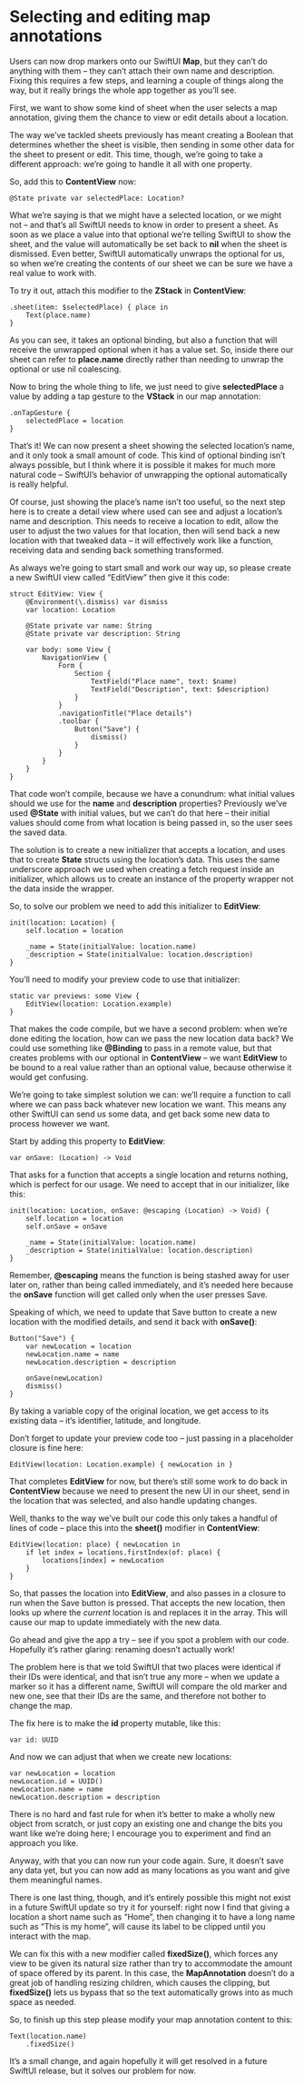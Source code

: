 # Selecting and editing map annotations

Users can now drop markers onto our SwiftUI **Map**, but they can’t do anything with them – they can’t attach their own name and description. Fixing this requires a few steps, and learning a couple of things along the way, but it really brings the whole app together as you’ll see.

First, we want to show some kind of sheet when the user selects a map annotation, giving them the chance to view or edit details about a location.

The way we’ve tackled sheets previously has meant creating a Boolean that determines whether the sheet is visible, then sending in some other data for the sheet to present or edit. This time, though, we’re going to take a different approach: we’re going to handle it all with one property.

So, add this to **ContentView** now:
```
@State private var selectedPlace: Location?
```
What we’re saying is that we might have a selected location, or we might not – and that’s all SwiftUI needs to know in order to present a sheet. As soon as we place a value into that optional we’re telling SwiftUI to show the sheet, and the value will automatically be set back to **nil** when the sheet is dismissed. Even better, SwiftUI automatically unwraps the optional for us, so when we’re creating the contents of our sheet we can be sure we have a real value to work with.

To try it out, attach this modifier to the **ZStack** in **ContentView**:
```
.sheet(item: $selectedPlace) { place in
    Text(place.name)
}
```
As you can see, it takes an optional binding, but also a function that will receive the unwrapped optional when it has a value set. So, inside there our sheet can refer to **place.name** directly rather than needing to unwrap the optional or use nil coalescing.

Now to bring the whole thing to life, we just need to give **selectedPlace** a value by adding a tap gesture to the **VStack** in our map annotation:
```
.onTapGesture {
    selectedPlace = location
}
```
That’s it! We can now present a sheet showing the selected location’s name, and it only took a small amount of code. This kind of optional binding isn’t always possible, but I think where it is possible it makes for much more natural code – SwiftUI’s behavior of unwrapping the optional automatically is really helpful.

Of course, just showing the place’s name isn’t too useful, so the next step here is to create a detail view where used can see and adjust a location’s name and description. This needs to receive a location to edit, allow the user to adjust the two values for that location, then will send back a new location with that tweaked data – it will effectively work like a function, receiving data and sending back something transformed.

As always we’re going to start small and work our way up, so please create a new SwiftUI view called “EditView” then give it this code:
```
struct EditView: View {
    @Environment(\.dismiss) var dismiss
    var location: Location

    @State private var name: String
    @State private var description: String

    var body: some View {
        NavigationView {
            Form {
                Section {
                    TextField("Place name", text: $name)
                    TextField("Description", text: $description)
                }
            }
            .navigationTitle("Place details")
            .toolbar {
                Button("Save") {
                    dismiss()
                }
            }
        }
    }
}
```
That code won’t compile, because we have a conundrum: what initial values should we use for the **name** and **description** properties? Previously we’ve used **@State** with initial values, but we can’t do that here – their initial values should come from what location is being passed in, so the user sees the saved data.

The solution is to create a new initializer that accepts a location, and uses that to create **State** structs using the location’s data. This uses the same underscore approach we used when creating a fetch request inside an initializer, which allows us to create an instance of the property wrapper not the data inside the wrapper.

So, to solve our problem we need to add this initializer to **EditView**:
```
init(location: Location) {
    self.location = location

    _name = State(initialValue: location.name)
    _description = State(initialValue: location.description)
}
```
You’ll need to modify your preview code to use that initializer:
```
static var previews: some View {
    EditView(location: Location.example)
}
```
That makes the code compile, but we have a second problem: when we’re done editing the location, how can we pass the new location data back? We could use something like **@Binding** to pass in a remote value, but that creates problems with our optional in **ContentView** – we want **EditView** to be bound to a real value rather than an optional value, because otherwise it would get confusing.

We’re going to take simplest solution we can: we’ll require a function to call where we can pass back whatever new location we want. This means any other SwiftUI can send us some data, and get back some new data to process however we want.

Start by adding this property to **EditView**:
```
var onSave: (Location) -> Void
```
That asks for a function that accepts a single location and returns nothing, which is perfect for our usage. We need to accept that in our initializer, like this:
```
init(location: Location, onSave: @escaping (Location) -> Void) {
    self.location = location
    self.onSave = onSave

    _name = State(initialValue: location.name)
    _description = State(initialValue: location.description)
}
```
Remember, **@escaping** means the function is being stashed away for user later on, rather than being called immediately, and it’s needed here because the **onSave** function will get called only when the user presses Save.

Speaking of which, we need to update that Save button to create a new location with the modified details, and send it back with **onSave()**:
```
Button("Save") {
    var newLocation = location
    newLocation.name = name
    newLocation.description = description

    onSave(newLocation)
    dismiss()
}
```
By taking a variable copy of the original location, we get access to its existing data – it’s identifier, latitude, and longitude.

Don’t forget to update your preview code too – just passing in a placeholder closure is fine here:
```
EditView(location: Location.example) { newLocation in }
```
That completes **EditView** for now, but there’s still some work to do back in **ContentView** because we need to present the new UI in our sheet, send in the location that was selected, and also handle updating changes.

Well, thanks to the way we’ve built our code this only takes a handful of lines of code – place this into the **sheet()** modifier in **ContentView**:
```
EditView(location: place) { newLocation in
    if let index = locations.firstIndex(of: place) {
        locations[index] = newLocation
    }
}
```
So, that passes the location into **EditView**, and also passes in a closure to run when the Save button is pressed. That accepts the new location, then looks up where the *current* location is and replaces it in the array. This will cause our map to update immediately with the new data.

Go ahead and give the app a try – see if you spot a problem with our code. Hopefully it’s rather glaring: renaming doesn’t actually work!

The problem here is that we told SwiftUI that two places were identical if their IDs were identical, and that isn’t true any more – when we update a marker so it has a different name, SwiftUI will compare the old marker and new one, see that their IDs are the same, and therefore not bother to change the map.

The fix here is to make the **id** property mutable, like this:
```
var id: UUID
```
And now we can adjust that when we create new locations:
```
var newLocation = location
newLocation.id = UUID()
newLocation.name = name
newLocation.description = description
```
There is no hard and fast rule for when it’s better to make a wholly new object from scratch, or just copy an existing one and change the bits you want like we’re doing here; I encourage you to experiment and find an approach you like.

Anyway, with that you can now run your code again. Sure, it doesn’t save any data yet, but you can now add as many locations as you want and give them meaningful names.

There is one last thing, though, and it’s entirely possible this might not exist in a future SwiftUI update so try it for yourself: right now I find that giving a location a short name such as “Home”, then changing it to have a long name such as “This is my home”, will cause its label to be clipped until you interact with the map.

We can fix this with a new modifier called **fixedSize()**, which forces any view to be given its natural size rather than try to accommodate the amount of space offered by its parent. In this case, the **MapAnnotation** doesn’t do a great job of handling resizing children, which causes the clipping, but **fixedSize()** lets us bypass that so the text automatically grows into as much space as needed.

So, to finish up this step please modify your map annotation content to this:
```
Text(location.name)
    .fixedSize()
```    
It’s a small change, and again hopefully it will get resolved in a future SwiftUI release, but it solves our problem for now.